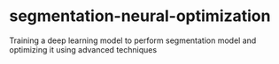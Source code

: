 # segmentation-neural-optimization
Training a deep learning model to perform segmentation model and optimizing it using advanced techniques
